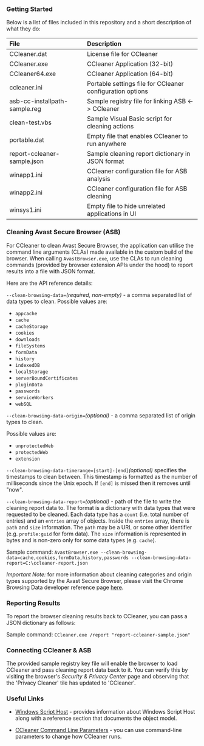 ### Getting Started

Below is a list of files included in this repository and a short description of what they do:

|File|Description|
|:--|:--|
|CCleaner.dat|License file for CCleaner|
|CCleaner.exe|CCleaner Application (32-bit)|
|CCleaner64.exe|CCleaner Application (64-bit)|
|ccleaner.ini|Portable settings file for CCleaner configuration options|
|asb-cc-installpath-sample.reg|Sample registry file for linking ASB <-> CCleaner|
|clean-test.vbs|Sample Visual Basic script for cleaning actions|
|portable.dat|Empty file that enables CCleaner to run anywhere|
|report-ccleaner-sample.json|Sample cleaning report dictionary in JSON format|
|winapp1.ini|CCleaner configuration file for ASB analysis|
|winapp2.ini|CCleaner configuration file for ASB cleaning|
|winsys1.ini|Empty file to hide unrelated applications in UI|

### Cleaning Avast Secure Browser (ASB)

For CCleaner to clean Avast Secure Browser, the application can utilise the command line arguments (CLAs) made available in the custom build of the browser. When calling `AvastBrowser.exe`, use the CLAs to run cleaning commands (provided by browser extension APIs under the hood) to report results into a file with JSON format.

Here are the API reference details:

`--clean-browsing-data=`*(required, non-empty)* - a comma separated list of data types to clean. Possible values are: 

- `appcache`
- `cache`
- `cacheStorage`
- `cookies`
- `downloads`
- `fileSystems`
- `formData`
- `history`
- `indexedDB`
- `localStorage`
- `serverBoundCertificates`
- `pluginData`
- `passwords`
- `serviceWorkers`
- `webSQL`

`--clean-browsing-data-origin=`*(optional)* - a comma separated list of origin types to clean. 

Possible values are:

- `unprotectedWeb`
- `protectedWeb`
- `extension`

`--clean-browsing-data-timerange=[start]-[end]`*(optional)* specifies the timestamps to clean between. This timestamp is formatted as the number of milliseconds since the Unix epoch. If `[end]` is missed then it removes until "now".

`--clean-browsing-data-report=`*(optional)* - path of the file to write the cleaning report data to. The format is a dictionary with data types that were requested to be cleaned. Each data type has a `count` (i.e. total number of entries) and an `entries` array of objects. Inside the `entries` array, there is `path` and `size` information. The `path` may be a URL or some other identifier (e.g. `profile:guid` for form data). The `size` information is represented in bytes and is non-zero only for some data types (e.g. `cache`).

Sample command:
`AvastBrowser.exe --clean-browsing-data=cache,cookies,formData,history,passwords --clean-browsing-data-report=C:\ccleaner-report.json`

*Important Note:* for more information about cleaning categories and origin types supported by the Avast Secure Browser, please visit the Chrome Browsing Data developer reference page [here](https://developer.chrome.com/extensions/browsingData).

### Reporting Results

To report the browser cleaning results back to CCleaner, you can pass a JSON dictionary as follows:

Sample command:
`CCleaner.exe /report "report-ccleaner-sample.json"`

### Connecting CCleaner & ASB

The provided sample registry key file will enable the browser to load CCleaner and pass cleaning report data back to it. You can verify this by visiting the browser's *Security & Privacy Center* page and observing that the 'Privacy Cleaner' tile has updated to 'CCleaner'.

### Useful Links

- [Windows Script Host](https://docs.microsoft.com/en-us/previous-versions/windows/internet-explorer/ie-developer/windows-scripting/9bbdkx3k(v%3dvs.84)) - provides information about Windows Script Host along with a reference section that documents the object model.

- [CCleaner Command Line Parameters](https://www.ccleaner.com/docs/ccleaner/advanced-usage/command-line-parameters) - you can use command-line parameters to change how CCleaner runs.
